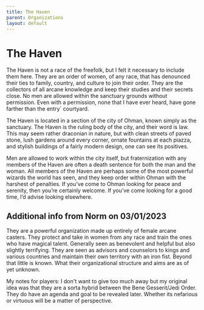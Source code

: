 ```yaml
---
title: The Haven
parent: Organizations
layout: default
---
```


# The Haven
The Haven is not a race of the freefolk, but I felt it necessary to include them here.  They are an order of women, of any race, that has denounced their ties to family, country, and culture to join their order. They are the collectors of all arcane knowledge and keep their studies and their secrets close. No men are allowed within the sanctuary grounds without permission.  Even with a permission, none that I have ever heard, have gone farther than the entry` courtyard.

The Haven is located in a section of the city of Ohman, known simply as the sanctuary. The Haven is the ruling body of the city, and their word is law. This may seem rather draconian in nature, but with clean streets of paved stone, lush gardens around every corner, ornate fountains at each piazza, and stylish buildings of a fairly modern design, one can see its positives.

Men are allowed to work within the city itself, but fraternization with any members of the Haven are often a death sentence for both the man and the woman. All members of the Haven are perhaps some of the most powerful wizards the world has seen, and they keep order within Ohman with the harshest of penalties. If you’ve come to Ohman looking for peace and serenity, then you’re certainly welcome. If you’ve come looking for a good time, I’d advise looking elsewhere. 

## Additional info from Norm on 03/01/2023
They are a powerful organization made up entirely of female arcane casters.  They protect and take in women from any race and train the ones who have magical talent.  Generally seen as benevolent and helpful but also slightly terrifying.  They are seen as advisors and counselors to kings and various countries and maintain their own territory with an iron fist.  Beyond that little is known.  What their organizational structure and aims are as of yet unknown.

My notes for players: I don't want to give too much away but my original idea was that they are a sorta hybrid between the Bene Gesserit/Jedi Order.  They do have an agenda and goal to be revealed later.  Whether its nefarious or virtuous will be a matter of perspective.